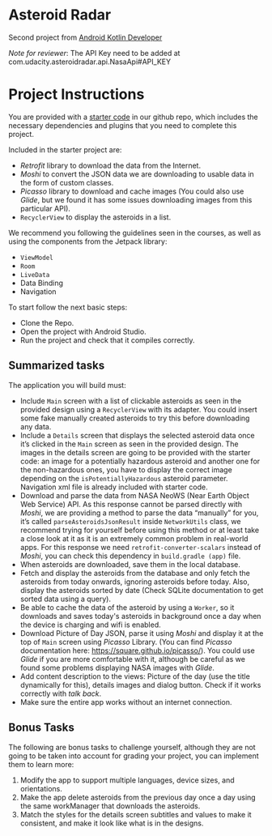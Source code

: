 Asteroid Radar
===============
Second project from [Android Kotlin Developer](https://www.udacity.com/course/android-kotlin-developer-nanodegree--nd940)

*Note for reviewer*: The API Key need to be added at com.udacity.asteroidradar.api.NasaApi#API_KEY 

Project Instructions
=====================

You are provided with a [starter code](https://github.com/udacity/nd940-android-kotlin-c2-starter/tree/master/starter) in our github repo, which includes the necessary dependencies and plugins that you need to complete this project.

Included in the starter project are:

- *Retrofit* library to download the data from the Internet.
- *Moshi* to convert the JSON data we are downloading to usable data in the form of custom classes.
- *Picasso* library to download and cache images (You could also use *Glide*, but we found it has some issues downloading images from this particular API).
- `RecyclerView` to display the asteroids in a list.

We recommend you following the guidelines seen in the courses, as well as using the components from the Jetpack library:

- `ViewModel`
- `Room`
- `LiveData`
- Data Binding
- Navigation

To start follow the next basic steps:

- Clone the Repo.
- Open the project with Android Studio.
- Run the project and check that it compiles correctly.


Summarized tasks
-----------------
The application you will build must:

- Include `Main` screen with a list of clickable asteroids as seen in the provided design using a `RecyclerView` with its adapter. You could insert some fake manually created asteroids to try this before downloading any data.
- Include a `Details` screen that displays the selected asteroid data once it’s clicked in the `Main` screen as seen in the provided design. The images in the details screen are going to be provided with the starter code: an image for a potentially hazardous asteroid and another one for the non-hazardous ones, you have to display the correct image depending on the `isPotentiallyHazardous` asteroid parameter. Navigation xml file is already included with starter code.
- Download and parse the data from NASA NeoWS (Near Earth Object Web Service) API. As this response cannot be parsed directly with *Moshi*, we are providing a method to parse the data “manually” for you, it’s called `parseAsteroidsJsonResult` inside `NetworkUtils` class, we recommend trying for yourself before using this method or at least take a close look at it as it is an extremely common problem in real-world apps. For this response we need `retrofit-converter-scalars` instead of *Moshi*, you can check this dependency in `build.gradle (app)` file.
- When asteroids are downloaded, save them in the local database.
- Fetch and display the asteroids from the database and only fetch the asteroids from today onwards, ignoring asteroids before today. Also, display the asteroids sorted by date (Check SQLite documentation to get sorted data using a query).
- Be able to cache the data of the asteroid by using a `Worker`, so it downloads and saves today's asteroids in background once a day when the device is charging and wifi is enabled.
- Download Picture of Day JSON, parse it using *Moshi* and display it at the top of `Main` screen using *Picasso* Library. (You can find *Picasso* documentation here: https://square.github.io/picasso/). You could use *Glide* if you are more comfortable with it, although be careful as we found some problems displaying NASA images with *Glide*.
- Add content description to the views: Picture of the day (use the title dynamically for this), details images and dialog button. Check if it works correctly with *talk back*.
- Make sure the entire app works without an internet connection.


Bonus Tasks
------------
The following are bonus tasks to challenge yourself, although they are not going to be taken into account for grading your project, you can implement them to learn more:

1. Modify the app to support multiple languages, device sizes, and orientations.
2. Make the app delete asteroids from the previous day once a day using the same workManager that downloads the asteroids.
3. Match the styles for the details screen subtitles and values to make it consistent, and make it look like what is in the designs.
